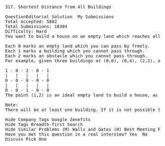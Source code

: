 <pre>
317. Shortest Distance from All Buildings 

QuestionEditorial Solution  My Submissions
Total Accepted: 5882
Total Submissions: 18384
Difficulty: Hard
You want to build a house on an empty land which reaches all buildings in the shortest amount of distance. You can only move up, down, left and right. You are given a 2D grid of values 0, 1 or 2, where:

Each 0 marks an empty land which you can pass by freely.
Each 1 marks a building which you cannot pass through.
Each 2 marks an obstacle which you cannot pass through.
For example, given three buildings at (0,0), (0,4), (2,2), and an obstacle at (0,2):

1 - 0 - 2 - 0 - 1
|   |   |   |   |
0 - 0 - 0 - 0 - 0
|   |   |   |   |
0 - 0 - 1 - 0 - 0
The point (1,2) is an ideal empty land to build a house, as the total travel distance of 3+3+1=7 is minimal. So return 7.

Note:
There will be at least one building. If it is not possible to build such house according to the above rules, return -1.

Hide Company Tags Google Zenefits
Hide Tags Breadth-first Search
Hide Similar Problems (M) Walls and Gates (H) Best Meeting Point
Have you met this question in a real interview? Yes  No
Discuss Pick One

</pre>
